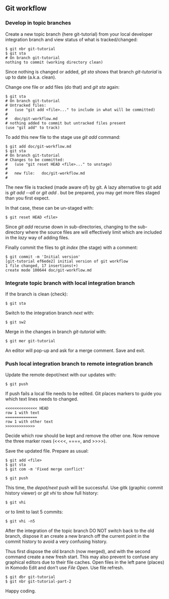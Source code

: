 ## Git workflow

### Develop in topic branches

Create a new topic branch (here git-tutorial) from your local developer
integration branch and view status of what is tracked/changed:

    $ git nbr git-tutorial
    $ git sta
    # On branch git-tutorial
    nothing to commit (working directory clean)

Since nothing is changed or added, *git sta* shows that branch
*git-tutorial* is up to date (a.k.a. clean).

Change one file or add files (do that) and *git sta* again:

    $ git sta
    # On branch git-tutorial
    # Untracked files:
    #   (use "git add <file>..." to include in what will be committed)
    #
    #	doc/git-workflow.md
    # nothing added to commit but untracked files present
    (use "git add" to track)

To add this new file to the stage use *git add* command:

    $ git add doc/git-workflow.md
    $ git sta
    # On branch git-tutorial
    # Changes to be committed:
    #   (use "git reset HEAD <file>..." to unstage)
    #
    #	new file:   doc/git-workflow.md
    #

The new file is tracked (made aware of) by git. A lazy alternative to
git add <file> is *git add --all* or *git add .* but be prepared, you
may get more files staged than you first expect.

In that case, these can be un-staged with:

    $ git reset HEAD <file>
    
Since *git add* recurse down in sub-directories, changing to the sub-
directory where the source files are will effectively limit which
are included in the *lazy* way of adding files.
    
Finally commit the files to git *index* (the stage) with a comment:

    $ git commit -m 'Initial version'
    [git-tutorial ef6ede2] initial version of git workflow
    1 file changed, 17 insertions(+)
    create mode 100644 doc/git-workflow.md


### Integrate topic branch with local integration branch

If the branch is clean (check):

    $ git sta
    
    
Switch to the integration branch *next* with:

    $ git sw2
    
Merge in the changes in branch *git-tutorial* with:

    $ git mer git-tutorial
    
An editor will pop-up and ask for a merge comment.
Save and exit.


### Push local integration branch to remote integration branch

Update the remote depot/next with our updates with:

    $ git push
    
If push fails a local file needs to be edited. Git places markers
to guide you which text lines needs to changed.

    <<<<<<<<<<<<<< HEAD
    row 1 with text
    ==============
    row 1 with other text
    >>>>>>>>>>>>>

Decide which row should be kept and remove the other one.
Now remove the three marker rows (<<<<, ====, and >>>>).

Save the updated file. Prepare as usual:

    $ git add <file>
    $ git sta
    $ git com -m 'Fixed merge conflict'
    
    $ git push

This time, the *depot/next* push will be successful. Use gitk (graphic
commit history viewer) or *git vhi* to show full history:

    $ git vhi
    
or to limit to last 5 commits:

    $ git vhi -n5

After the integration of the topic branch DO NOT switch back to the
old branch, dispose it an create a new branch off the current point
in the commit history to avoid a very confusing history.

Thus first dispose the old branch (now merged), and with the second
command create a new fresh start. This may also prevent to confuse any
graphical editors due to their file caches. Open files in the left pane
(places) in Komodo Edit and don't use *File Open*. Use file refresh.

    $ git dbr git-tutorial
    $ git nbr git-tutorial-part-2

Happy coding.
    